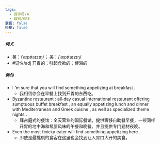 ```yaml
---
tags:
  - 首字母/A
  - 级别/GRE
掌握: false
模糊: false
---
```

##### 词义
- 英：/ˈæpɪtaɪzɪŋ/； 美：/ˈæpɪtaɪzɪŋ/
- #词性/adj  开胃的；引起食欲的；使渴的
##### 例句
- I 'm sure that you will find something appetizing at breakfast .
	- 我相信你会在早餐上找到开胃的东西吃。
- Byzantine restaurant : all-day casual international restaurant offering sumptuous buffet breakfast , an equally appetizing lunch and dinner with Mediterranean and Greek cuisine , as well as specialized theme nights .
	- 拜占庭式的餐馆：全天营业的国际餐馆，提供奢侈自助餐早餐，一顿同样开胃的地中海和希腊风味的午餐和晚餐，并且提供专门题材夜晚。
- Even the most finicky eater will find something appetizing here .
	- 即使是最挑剔的食客在这里也会找到让人胃口大开的美食。
